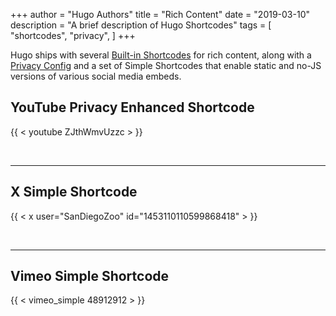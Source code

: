 +++
author = "Hugo Authors"
title = "Rich Content"
date = "2019-03-10"
description = "A brief description of Hugo Shortcodes"
tags = [
    "shortcodes",
    "privacy",
]
+++

Hugo ships with several [Built-in Shortcodes](https://gohugo.io/content-management/shortcodes/#use-hugos-built-in-shortcodes) for rich content, along with a [Privacy Config](https://gohugo.io/about/hugo-and-gdpr/) and a set of Simple Shortcodes that enable static and no-JS versions of various social media embeds.

## <!--more-->

## YouTube Privacy Enhanced Shortcode

{{
< youtube ZJthWmvUzzc >
}}

<br>

---

## X Simple Shortcode

{{
< x user="SanDiegoZoo" id="1453110110599868418" >
}}

<br>

---

## Vimeo Simple Shortcode

{{
< vimeo_simple 48912912 >
}}
